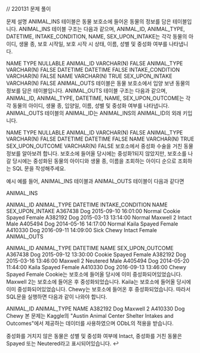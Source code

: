 // 220131 문제 풀이

문제 설명
ANIMAL_INS 테이블은 동물 보호소에 들어온 동물의 정보를 담은 테이블입니다. ANIMAL_INS 테이블 구조는 다음과 같으며, ANIMAL_ID, ANIMAL_TYPE, DATETIME, INTAKE_CONDITION, NAME, SEX_UPON_INTAKE는 각각 동물의 아이디, 생물 종, 보호 시작일, 보호 시작 시 상태, 이름, 성별 및 중성화 여부를 나타냅니다.

NAME TYPE NULLABLE
ANIMAL_ID VARCHAR(N) FALSE
ANIMAL_TYPE VARCHAR(N) FALSE
DATETIME DATETIME FALSE
INTAKE_CONDITION VARCHAR(N) FALSE
NAME VARCHAR(N) TRUE
SEX_UPON_INTAKE VARCHAR(N) FALSE
ANIMAL_OUTS 테이블은 동물 보호소에서 입양 보낸 동물의 정보를 담은 테이블입니다. ANIMAL_OUTS 테이블 구조는 다음과 같으며, ANIMAL_ID, ANIMAL_TYPE, DATETIME, NAME, SEX_UPON_OUTCOME는 각각 동물의 아이디, 생물 종, 입양일, 이름, 성별 및 중성화 여부를 나타냅니다. ANIMAL_OUTS 테이블의 ANIMAL_ID는 ANIMAL_INS의 ANIMAL_ID의 외래 키입니다.

NAME TYPE NULLABLE
ANIMAL_ID VARCHAR(N) FALSE
ANIMAL_TYPE VARCHAR(N) FALSE
DATETIME DATETIME FALSE
NAME VARCHAR(N) TRUE
SEX_UPON_OUTCOME VARCHAR(N) FALSE
보호소에서 중성화 수술을 거친 동물 정보를 알아보려 합니다. 보호소에 들어올 당시에는 중성화1되지 않았지만, 보호소를 나갈 당시에는 중성화된 동물의 아이디와 생물 종, 이름을 조회하는 아이디 순으로 조회하는 SQL 문을 작성해주세요.

예시
예를 들어, ANIMAL_INS 테이블과 ANIMAL_OUTS 테이블이 다음과 같다면

ANIMAL_INS

ANIMAL_ID ANIMAL_TYPE DATETIME INTAKE_CONDITION NAME SEX_UPON_INTAKE
A367438 Dog 2015-09-10 16:01:00 Normal Cookie Spayed Female
A382192 Dog 2015-03-13 13:14:00 Normal Maxwell 2 Intact Male
A405494 Dog 2014-05-16 14:17:00 Normal Kaila Spayed Female
A410330 Dog 2016-09-11 14:09:00 Sick Chewy Intact Female
ANIMAL_OUTS

ANIMAL_ID ANIMAL_TYPE DATETIME NAME SEX_UPON_OUTCOME
A367438 Dog 2015-09-12 13:30:00 Cookie Spayed Female
A382192 Dog 2015-03-16 13:46:00 Maxwell 2 Neutered Male
A405494 Dog 2014-05-20 11:44:00 Kaila Spayed Female
A410330 Dog 2016-09-13 13:46:00 Chewy Spayed Female
Cookie는 보호소에 들어올 당시에 이미 중성화되어있었습니다.
Maxwell 2는 보호소에 들어온 후 중성화되었습니다.
Kaila는 보호소에 들어올 당시에 이미 중성화되어있었습니다.
Chewy는 보호소에 들어온 후 중성화되었습니다.
따라서 SQL문을 실행하면 다음과 같이 나와야 합니다.

ANIMAL_ID ANIMAL_TYPE NAME
A382192 Dog Maxwell 2
A410330 Dog Chewy
본 문제는 Kaggle의 "Austin Animal Center Shelter Intakes and Outcomes"에서 제공하는 데이터를 사용하였으며 ODbL의 적용을 받습니다.

중성화를 거치지 않은 동물은 성별 및 중성화 여부에 Intact, 중성화를 거친 동물은 Spayed 또는 Neutered라고 표시되어있습니다. ↩

